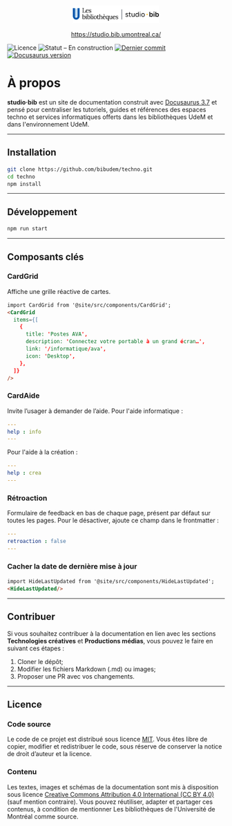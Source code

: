 <p align="center">
  <img src="static/img/logo-tb.svg" alt="logo techno·bib" width="200" />
</p>

<p align="center">
  <a href="https://studio.bib.umontreal.ca/" target="_blank" rel="noopener">
    https://studio.bib.umontreal.ca/
  </a>
</p>

![Licence](https://img.shields.io/static/v1?label=Licence&message=MIT&color=blue)
![Statut – En construction](https://img.shields.io/static/v1?label=Statut&message=En%20construction&color=orange)
[![Dernier commit](https://img.shields.io/github/last-commit/bibudem/techno?label=Dernier%20commit&color=blue&style=flat-square)](https://github.com/bibudem/techno/commits)
[![Docusaurus version](https://img.shields.io/npm/v/@docusaurus/core?label=Docusaurus&logo=docusaurus&color=527FFF&style=flat-square)](https://www.npmjs.com/package/@docusaurus/core)

# À propos


**studio·bib** est un site de documentation construit avec [Docusaurus 3.7](https://docusaurus.io/) et pensé pour centraliser les tutoriels, guides et références des espaces techno et services informatiques offerts dans les bibliothèques UdeM et dans l'environnement UdeM.

---

## Installation

```sh
git clone https://github.com/bibudem/techno.git
cd techno
npm install
```

---

## Développement

```sh
npm run start
```

---

## Composants clés

### CardGrid

Affiche une grille réactive de cartes.

```md
import CardGrid from '@site/src/components/CardGrid';
<CardGrid
  items={[
    {
      title: 'Postes AVA',
      description: 'Connectez votre portable à un grand écran…',
      link: '/informatique/ava',
      icon: 'Desktop',
    },
  ]}
/>
```

### CardAide

Invite l’usager à demander de l’aide.
Pour l'aide informatique :

```yaml
---
help : info
---
```

Pour l'aide à la création : 

```yaml
---
help : crea
---
```

### Rétroaction 

Formulaire de feedback en bas de chaque page, présent par défaut sur toutes les pages.
Pour le désactiver, ajoute ce champ dans le frontmatter : 

```yaml
---
retroaction : false
---
```

### Cacher la date de dernière mise à jour

```md
import HideLastUpdated from '@site/src/components/HideLastUpdated';
<HideLastUpdated/>
```

---

## Contribuer
Si vous souhaitez contribuer à la documentation en lien avec les sections **Technologies créatives** et **Productions médias**, vous pouvez le faire en suivant ces étapes :

1. Cloner le dépôt;
2. Modifier les fichiers Markdown (.md) ou images;
3. Proposer une PR avec vos changements.

---

## Licence

### Code source  
Le code de ce projet est distribué sous licence [MIT](LICENSE). Vous êtes libre de copier, modifier et redistribuer le code, sous réserve de conserver la notice de droit d’auteur et la licence.

### Contenu
Les textes, images et schémas de la documentation sont mis à disposition sous licence [Creative Commons Attribution 4.0 International (CC BY 4.0)](https://creativecommons.org/licenses/by/4.0/) (sauf mention contraire). Vous pouvez réutiliser, adapter et partager ces contenus, à condition de mentionner Les bibliothèques de l'Université de Montréal comme source.
